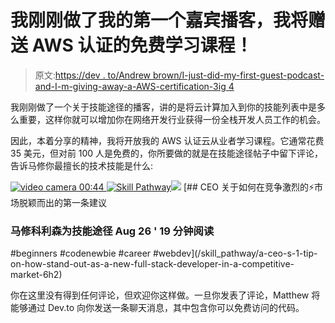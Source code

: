 # 我刚刚做了我的第一个嘉宾播客，我将赠送 AWS 认证的免费学习课程！

> 原文:[https://dev . to/Andrew brown/I-just-did-my-first-guest-podcast-and-I-m-giving-away-a-AWS-certification-3ig 4](https://dev.to/andrewbrown/i-just-did-my-first-guest-podcast-and-i-m-giving-away-a-free-study-course-for-aws-certification-3ig4)

我刚刚做了一个关于技能途径的播客，讲的是将云计算加入到你的技能列表中是多么重要，这样你就可以增加你在网络开发行业获得一份全栈开发人员工作的机会。

因此，本着分享的精神，我将开放我的 AWS 认证云从业者学习课程。它通常花费 35 美元，但对前 100 人是免费的，你所要做的就是在技能途径帖子中留下评论，告诉马修你最擅长的技术技能是什么:

[![video camera](../Images/162cbaf8d6272b73c3862dce71e9fe2e.png) 00:44 ](/skill_pathway/a-ceo-s-1-tip-on-how-stand-out-as-a-new-full-stack-developer-in-a-competitive-market-6h2) [![Skill Pathway](../Images/8080f3982740addc67668d6939b1b28f.png)![](../Images/cf7866c4b7de7384a1e255297600187a.png)](/skill_pathway) [## CEO 关于如何在竞争激烈的⚡市场脱颖而出的第一条建议

### 马修科利森为技能途径 Aug 26 ' 19 分钟阅读

#beginners #codenewbie #career #webdev](/skill_pathway/a-ceo-s-1-tip-on-how-stand-out-as-a-new-full-stack-developer-in-a-competitive-market-6h2)

你在这里没有得到任何评论，但欢迎你这样做。一旦你发表了评论，Matthew 将能够通过 Dev.to 向你发送一条聊天消息，其中包含你可以免费访问的代码。